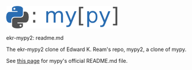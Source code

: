 <img src="docs/source/mypy_light.svg" alt="mypy logo" width="300px"/>

ekr-mypy2: readme.md

The ekr-mypy2 clone of Edward K. Ream's repo, mypy2, a clone of mypy.

See [this page](https://github.com/python/mypy) for mypy's official README.md file.